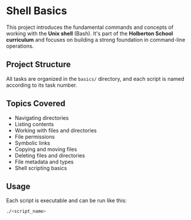 # Shell Basics

This project introduces the fundamental commands and concepts of working with the **Unix shell** (Bash). It's part of the **Holberton School curriculum** and focuses on building a strong foundation in command-line operations.

## Project Structure

All tasks are organized in the `basics/` directory, and each script is named according to its task number.

## Topics Covered

- Navigating directories
- Listing contents
- Working with files and directories
- File permissions
- Symbolic links
- Copying and moving files
- Deleting files and directories
- File metadata and types
- Shell scripting basics

## Usage

Each script is executable and can be run like this:

```bash
./<script_name>

